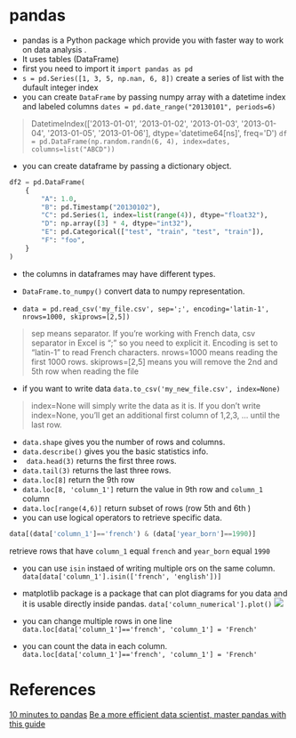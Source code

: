 # pandas 

* pandas is a Python package which provide you with faster way to  work on data analysis .
* It uses tables (DataFrame)
* first you need to import it `import pandas as pd`
* `s = pd.Series([1, 3, 5, np.nan, 6, 8])` create a series of list with the dufault integer index
* you can create `DataFrame` by passing numpy array  with a datetime index and labeled columns
`dates = pd.date_range("20130101", periods=6)`
> DatetimeIndex(['2013-01-01', '2013-01-02', '2013-01-03', '2013-01-04',
               '2013-01-05', '2013-01-06'],
              dtype='datetime64[ns]', freq='D')
`df = pd.DataFrame(np.random.randn(6, 4), index=dates, columns=list("ABCD"))`
* you can create dataframe by passing a dictionary object.

```python
df2 = pd.DataFrame(
    {
        "A": 1.0,
        "B": pd.Timestamp("20130102"),
        "C": pd.Series(1, index=list(range(4)), dtype="float32"),
        "D": np.array([3] * 4, dtype="int32"),
        "E": pd.Categorical(["test", "train", "test", "train"]),
        "F": "foo",
    }
)

```
* the columns in dataframes may have different types.
* `DataFrame.to_numpy()` convert data to numpy representation.

* `data = pd.read_csv('my_file.csv', sep=';', encoding='latin-1', nrows=1000, skiprows=[2,5])` 

> sep means separator. If you’re working with French data, csv separator in Excel is “;” so you need to explicit it. Encoding is set to “latin-1” to read French characters. nrows=1000 means reading the first 1000 rows. skiprows=[2,5] means you will remove the 2nd and 5th row when reading the file

* if you want to write data `data.to_csv('my_new_file.csv', index=None)`
> index=None will simply write the data as it is. If you don’t write index=None, you’ll get an additional first column of 1,2,3, … until the last row.

* `data.shape` gives you the number of rows and columns.
* `data.describe()` gives you the basic statistics info.
* ` data.head(3)` returns the first three rows.
* `data.tail(3)` returns the last three rows.
* `data.loc[8]` return the 9th row
* `data.loc[8, 'column_1']` return the value in 9th row and `column_1` column
* `data.loc[range(4,6)]` return subset of rows (row 5th and 6th ) 
* you can use logical operators to retrieve specific data.

```python
data[(data['column_1']=='french') & (data['year_born']==1990)]
```
retrieve rows that have `column_1` equal `french` and `year_born` equal `1990`
* you can use `isin` instaed of writing multiple ors on the same column. `data[data['column_1'].isin(['french', 'english'])]`
* matplotlib package is a package that can plot diagrams for you data and it is usable directly inside pandas. `data['column_numerical'].plot()`
![](https://miro.medium.com/max/489/1*QyYuLym-PSTQk_3MYt81VA.png)

* you can change multiple rows in one line `data.loc[data['column_1']=='french', 'column_1'] = 'French'`
* you can count the data in each column. `data.loc[data['column_1']=='french', 'column_1'] = 'French'`


# References
[10 minutes to pandas](https://pandas.pydata.org/pandas-docs/stable/user_guide/10min.html#selection)
[Be a more efficient data scientist, master pandas with this guide](https://towardsdatascience.com/be-a-more-efficient-data-scientist-today-master-pandas-with-this-guide-ea362d27386)